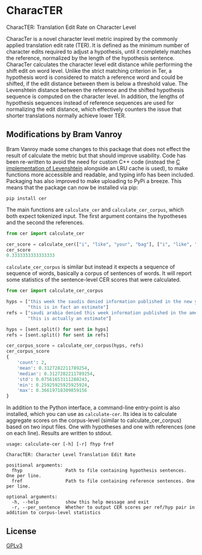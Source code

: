 # CharacTER

CharacTER: Translation Edit Rate on Character Level

CharacTer is a novel character level metric inspired by the commonly applied translation edit rate (TER). It is defined
as the minimum number of character edits required to adjust a hypothesis, until it completely matches the reference,
normalized by the length of the hypothesis sentence. CharacTer calculates the character level edit distance while
performing the shift edit on word level. Unlike the strict matching criterion in Ter, a hypothesis word is considered
to match a reference word and could be shifted, if the edit distance between them is below a threshold value. The
Levenshtein distance between the reference and the shifted hypothesis sequence is computed on the character level. In
addition, the lengths of hypothesis sequences instead of reference sequences are used for normalizing the edit
distance, which effectively counters the issue that shorter translations normally achieve lower TER.


## Modifications by Bram Vanroy

Bram Vanroy made some changes to this package that does not effect the result of calculate the metric but that should
improve usability. Code has been re-written to avoid the need for custom C++ code (instead the [C implementation
of Levenshtein](https://github.com/maxbachmann/Levenshtein) alongside an LRU cache is used), to make functions more
accessible and readable, and typing info has been included. Packaging has also improved to make uploading to PyPi a
breeze. This means that the package can now be installed via pip:

```shell
pip install cer
```

The main functions are `calculate_cer` and `calculate_cer_corpus`, which both expect tokenized input. The first
argument contains the hypotheses and the second the references.

```python
from cer import calculate_cer

cer_score = calculate_cer(["i", "like", "your", "bag"], ["i", "like", "their", "bags"])
cer_score
0.3333333333333333
```

`calculate_cer_corpus` is similar but instead it expects a sequence of sequence of words, basically a corpus of
sentences of words. It will report some statistics of the sentence-level CER scores that were calculated.

```python
from cer import calculate_cer_corpus

hyps = ["this week the saudis denied information published in the new york times",
        "this is in fact an estimate"]
refs = ["saudi arabia denied this week information published in the american new york times",
        "this is actually an estimate"]

hyps = [sent.split() for sent in hyps]
refs = [sent.split() for sent in refs]

cer_corpus_score = calculate_cer_corpus(hyps, refs)
cer_corpus_score
{
    'count': 2,
    'mean': 0.3127282211789254,
    'median': 0.3127282211789254,
    'std': 0.07561653111280243,
    'min': 0.25925925925925924,
    'max': 0.36619718309859156
}
```

In addition to the Python interface, a command-line entry-point is also installed, which you can use as
`calculate-cer`. Its idea is to calculate aggregate scores on the corpus-level (similar to calculate_cer_corpus)
based on two input files. One with hypotheses and one with references (one on each line). Results are written to
stdout.

```shell
usage: calculate-cer [-h] [-r] fhyp fref

CharacTER: Character Level Translation Edit Rate

positional arguments:
  fhyp                Path to file containing hypothesis sentences. One per line.
  fref                Path to file containing reference sentences. One per line.

optional arguments:
  -h, --help          show this help message and exit
  -r, --per_sentence  Whether to output CER scores per ref/hyp pair in addition to corpus-level statistics
```

## License
[GPLv3](LICENSE)

